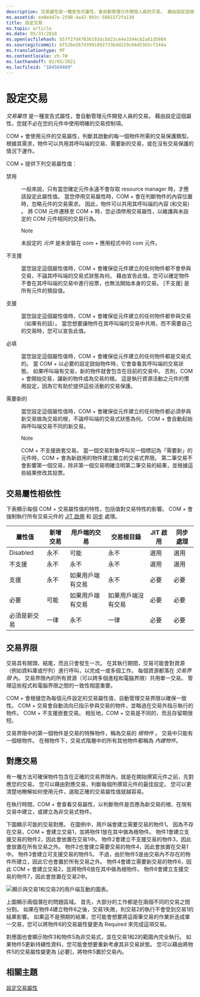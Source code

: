 ```yaml
---
description: 交易屬性是一種宣告式屬性，會自動管理元件開發人員的交易。 藉由設定這個屬性，您就不必在您的元件中使用明確的交易控制項。
ms.assetid: ea0e4d7e-2598-4a42-993c-58815f2fa138
title: 設定交易
ms.topic: article
ms.date: 05/31/2018
ms.openlocfilehash: b57f27d47836193dc5d23c44e3344cb2a81d5984
ms.sourcegitcommit: bf526e267d3991892733bdd229c66d5365cf244a
ms.translationtype: MT
ms.contentlocale: zh-TW
ms.lasthandoff: 02/05/2021
ms.locfileid: "104569469"
---
```

# <a name="configuring-transactions"></a>設定交易

*交易屬性* 是一種宣告式屬性，會自動管理元件開發人員的交易。 藉由設定這個屬性，您就不必在您的元件中使用明確的交易控制項。

COM + 會使用元件的交易屬性，判斷其啟動的每一個物件所需的交易保護類型。 根據其需求，物件可以共用其呼叫端的交易、需要新的交易，或在沒有交易保護的情況下運作。

COM + 提供下列交易屬性值：

<dl> <dt>

<span id="Disabled"></span><span id="disabled"></span><span id="DISABLED"></span>禁用
</dt> <dd>

一般來說，只有當您確定元件永遠不會存取 resource manager 時，才應該設定此屬性值。 當您停用交易屬性時，COM + 會在判斷物件的內容位置時，忽略元件的交易需求。 因此，物件可以共用其呼叫端的內容 (和交易) 。 將 COM 元件遷移至 COM + 時，您必須停用交易屬性，以維護與未設定的 COM 元件相同的交易行為。

> [!Note]  
> 未設定的 *元件* 是未安裝在 com + 應用程式中的 com 元件。

 

</dd> <dt>

<span id="Not_Supported"></span><span id="not_supported"></span><span id="NOT_SUPPORTED"></span>不支援
</dt> <dd>

當您設定這個屬性值時，COM + 會確保從元件建立的任何物件都不會參與交易，不論其呼叫端的交易式狀態為何。 藉由宣告此值，您可以確定物件不會在其呼叫端的交易中進行投票，也無法開始本身的交易。 [不支援] 是所有元件的預設值。

</dd> <dt>

<span id="Supported"></span><span id="supported"></span><span id="SUPPORTED"></span>支援
</dt> <dd>

當您設定這個屬性值時，COM + 會確保從元件建立的任何物件都參與交易（如果有的話）。 當您想要讓物件在其呼叫端的交易中共用，而不需要自己的交易時，您可以宣告此值。

</dd> <dt>

<span id="Required"></span><span id="required"></span><span id="REQUIRED"></span>必填
</dt> <dd>

當您設定這個屬性值時，COM + 會確保從元件建立的任何物件都是交易式的。 當 COM + 以必要的設定啟始物件時，它會查看其呼叫端的交易狀態。 如果呼叫端有交易，新的物件就會包含在目前的交易中。 否則，COM + 會開始交易，讓新的物件成為交易的根。 這是執行資源活動之元件的慣用設定，因為它有助於提供這些活動的交易保護。

</dd> <dt>

<span id="Requires_New"></span><span id="requires_new"></span><span id="REQUIRES_NEW"></span>需要新的
</dt> <dd>

當您設定這個屬性值時，COM + 會確保從元件建立的任何物件都必須參與新交易做為交易的根，不論呼叫端的交易式狀態為何。 COM + 會自動起始與呼叫端交易不同的新交易。

> [!Note]  
> COM + 不支援嵌套交易。 當一個交易對象呼叫另一個標記為「需要新」的元件時，COM + 會為新啟用的物件建立獨立的交易式界限。 第二筆交易不會影響第一個交易，除非第一個交易明確注明第二筆交易的結果，並根據這些結果修改其投票。

 

</dd> </dl>

## <a name="transaction-attribute-dependencies"></a>交易屬性相依性

下表顯示每個 COM + 交易屬性值的特性，包括值對交易特性的影響。 COM + 會強制執行所有交易元件的 [JIT 啟用](com--just-in-time-activation.md) 和 [同步](com--synchronization.md) 處理。



| 屬性值          | 新增交易   | 用戶端的交易                 | 交易根目錄                        | JIT 啟用      | 同步處理     |
|--------------------------|-------------------|--------------------------------------|-----------------------------------------|---------------------|---------------------|
| Disabled<br/>      | 永不<br/>  | 可能<br/>                     | 永不<br/>                        | 選用<br/> | 選用<br/> |
| 不支援<br/> | 永不<br/>  | 永不<br/>                     | 永不<br/>                        | 選用<br/> | 選用<br/> |
| 支援<br/>     | 永不<br/>  | 如果用戶端有交易<br/> | 永不<br/>                        | 必要<br/> | 必要<br/> |
| 必要<br/>      | 可能<br/>  | 如果用戶端有交易<br/> | 如果用戶端沒有交易<br/> | 必要<br/> | 必要<br/> |
| 必須是新交易<br/>  | 一律<br/> | 永不<br/>                     | 一律<br/>                       | 必要<br/> | 必要<br/> |



 

## <a name="transaction-boundaries"></a>交易界限

交易具有開頭、結尾，而且只會發生一次。 在其執行期間，交易可能會對資源（例如資料庫或佇列）進行呼叫，以完成一或多個工作。 每個資源都落在 *交易界限* 內。 交易界限內的所有資源（可以跨多個進程和電腦界限）共用單一交易。 管理這些程式和電腦界限之間的一致性相當重要。

COM + 會根據您為每個元件設定的交易屬性值，自動管理交易界限以確保一致性。 COM + 交易會自動流向已指示參與交易的物件，並略過在交易外指示執行的物件。 COM + 不支援嵌套交易。 相反地，COM + 交易是不同的，而且存留期很短。

交易界限中的第一個物件是交易的特殊物件，稱為交易的 *根物件* 。 交易中只能有一個根物件。 在根物件下，交易式階層中的所有其他物件都稱為 *內建物件*。

## <a name="mapping-transactions"></a>對應交易

有一種方法可確保物件包含在正確的交易界限內，就是在開始撰寫元件之前，先對應您的交易。 您可以藉由對應交易，判斷每個所撰寫元件的最佳設定。 您可以更清楚地瞭解如何使用元件，選取正確的交易屬性值就越容易。

在執行時間，COM + 會查看交易屬性，以判斷物件是否應為新交易的根、在現有交易中建立，或建立為非交易式物件。

下圖顯示可能的交易對應。 在圖例中，用戶端會建立需要交易的物件1。 因為不存在交易，COM + 會建立交易1，並將物件1放在其中做為根物件。 物件1會建立支援交易的物件2，因此會放置在交易1中。 物件2會建立不支援交易的物件3，因此會放置在所有交易之外。 物件2也會建立需要交易的物件4，因此會放置在交易1中。 物件3會建立可支援交易的物件5。 不過，由於物件5是由交易內不存在的物件所建立，因此它也會置於所有交易之外。 物件4會建立需要新交易的物件6，因此 COM + 會建立交易2，並將物件6放在其中做為根物件。 物件6會建立支援交易的物件7，因此會放置在交易2中。

![顯示與交易1和交易2的用戶端互動的圖表。](images/fc7e2d03-94c2-40d9-a79b-1e05ca31dd80.png)

上圖顯示兩個潛在的問題區域。 首先，大部分的工作都是在兩個不同的交易之間分割。 如果在物件4建立物件6之後，交易1失敗，則交易2的執行不會受到交易1的結果影響。 如果這不是預期的結果，您可能會想要將這兩筆交易的作業折迭成單一交易，您可以將物件6的交易屬性變更為 Required 來完成這項交易。

對應圖也會顯示物件3和物件5為非交易式，並在交易1和2的範圍內完全執行。 如果物件5更新持續性資料，您可能會想要重新考慮其非交易狀態。 您可以藉由將物件5的交易屬性變更為 [必要]，將物件5置於交易內。

## <a name="related-topics"></a>相關主題

<dl> <dt>

[設定交易屬性](setting-the-transaction-attribute.md)
</dt> </dl>

 

 




